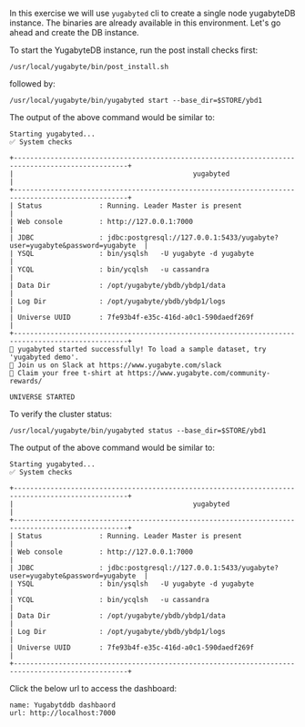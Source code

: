 In this exercise we will use `yugabyted` cli to create a single node yugabyteDB instance. The binaries are already available in this environment. Let's go ahead and create the DB instance.

To start the YugabyteDB instance, run the post install checks first:

```execute-1
/usr/local/yugabyte/bin/post_install.sh
```
followed by:

```execute-1
/usr/local/yugabyte/bin/yugabyted start --base_dir=$STORE/ybd1
```

The output of the above command would be similar to:
```
Starting yugabyted...
✅ System checks

+--------------------------------------------------------------------------------------------------+
|                                            yugabyted                                             |
+--------------------------------------------------------------------------------------------------+
| Status              : Running. Leader Master is present                                          |
| Web console         : http://127.0.0.1:7000                                                      |
| JDBC                : jdbc:postgresql://127.0.0.1:5433/yugabyte?user=yugabyte&password=yugabyte  |
| YSQL                : bin/ysqlsh   -U yugabyte -d yugabyte                                       |
| YCQL                : bin/ycqlsh   -u cassandra                                                  |
| Data Dir            : /opt/yugabyte/ybdb/ybdp1/data                                              |
| Log Dir             : /opt/yugabyte/ybdb/ybdp1/logs                                              |
| Universe UUID       : 7fe93b4f-e35c-416d-a0c1-590daedf269f                                       |
+--------------------------------------------------------------------------------------------------+
🚀 yugabyted started successfully! To load a sample dataset, try 'yugabyted demo'.
🎉 Join us on Slack at https://www.yugabyte.com/slack
👕 Claim your free t-shirt at https://www.yugabyte.com/community-rewards/

UNIVERSE STARTED
```

To verify the cluster status:
```execute-1
/usr/local/yugabyte/bin/yugabyted status --base_dir=$STORE/ybd1
```

The output of the above command would be similar to:
```
Starting yugabyted...
✅ System checks

+--------------------------------------------------------------------------------------------------+
|                                            yugabyted                                             |
+--------------------------------------------------------------------------------------------------+
| Status              : Running. Leader Master is present                                          |
| Web console         : http://127.0.0.1:7000                                                      |
| JDBC                : jdbc:postgresql://127.0.0.1:5433/yugabyte?user=yugabyte&password=yugabyte  |
| YSQL                : bin/ysqlsh   -U yugabyte -d yugabyte                                       |
| YCQL                : bin/ycqlsh   -u cassandra                                                  |
| Data Dir            : /opt/yugabyte/ybdb/ybdp1/data                                              |
| Log Dir             : /opt/yugabyte/ybdb/ybdp1/logs                                              |
| Universe UUID       : 7fe93b4f-e35c-416d-a0c1-590daedf269f                                       |
+--------------------------------------------------------------------------------------------------+
```

Click the below url to access the dashboard:

```dashboard:create-dashboard
name: Yugabytddb dashbaord
url: http://localhost:7000
```